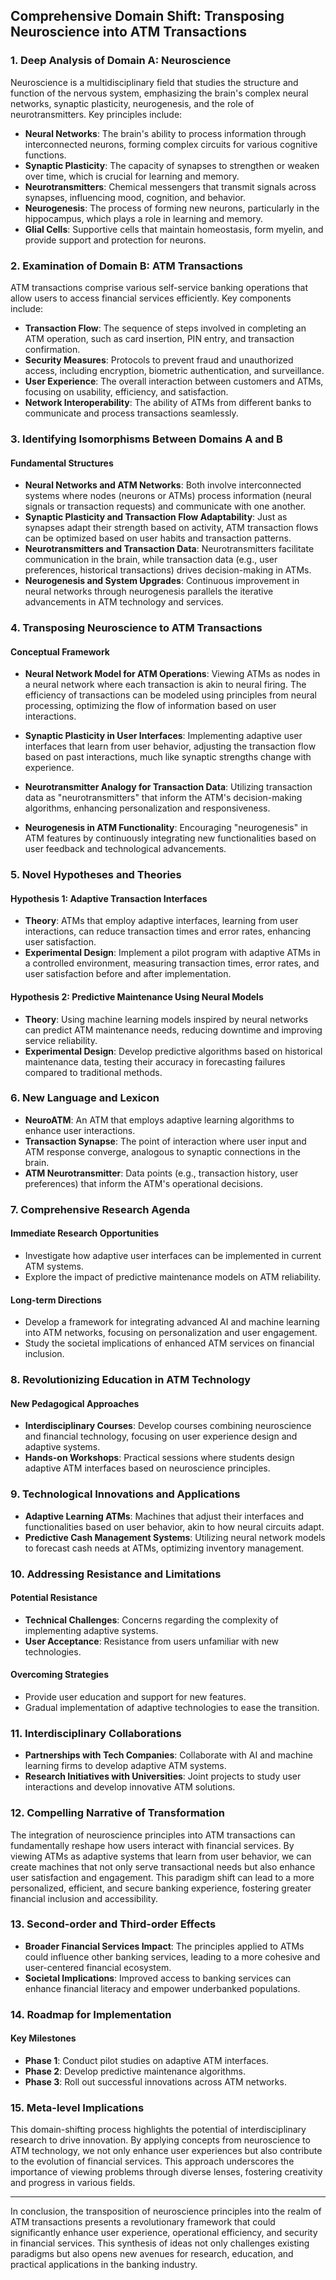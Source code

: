 ## Comprehensive Domain Shift: Transposing Neuroscience into ATM Transactions

### 1. Deep Analysis of Domain A: Neuroscience

Neuroscience is a multidisciplinary field that studies the structure and function of the nervous system, emphasizing the brain's complex neural networks, synaptic plasticity, neurogenesis, and the role of neurotransmitters. Key principles include:

- **Neural Networks**: The brain's ability to process information through interconnected neurons, forming complex circuits for various cognitive functions.
- **Synaptic Plasticity**: The capacity of synapses to strengthen or weaken over time, which is crucial for learning and memory.
- **Neurotransmitters**: Chemical messengers that transmit signals across synapses, influencing mood, cognition, and behavior.
- **Neurogenesis**: The process of forming new neurons, particularly in the hippocampus, which plays a role in learning and memory.
- **Glial Cells**: Supportive cells that maintain homeostasis, form myelin, and provide support and protection for neurons.

### 2. Examination of Domain B: ATM Transactions

ATM transactions comprise various self-service banking operations that allow users to access financial services efficiently. Key components include:

- **Transaction Flow**: The sequence of steps involved in completing an ATM operation, such as card insertion, PIN entry, and transaction confirmation.
- **Security Measures**: Protocols to prevent fraud and unauthorized access, including encryption, biometric authentication, and surveillance.
- **User Experience**: The overall interaction between customers and ATMs, focusing on usability, efficiency, and satisfaction.
- **Network Interoperability**: The ability of ATMs from different banks to communicate and process transactions seamlessly.

### 3. Identifying Isomorphisms Between Domains A and B

#### Fundamental Structures
- **Neural Networks and ATM Networks**: Both involve interconnected systems where nodes (neurons or ATMs) process information (neural signals or transaction requests) and communicate with one another.
- **Synaptic Plasticity and Transaction Flow Adaptability**: Just as synapses adapt their strength based on activity, ATM transaction flows can be optimized based on user habits and transaction patterns.
- **Neurotransmitters and Transaction Data**: Neurotransmitters facilitate communication in the brain, while transaction data (e.g., user preferences, historical transactions) drives decision-making in ATMs.
- **Neurogenesis and System Upgrades**: Continuous improvement in neural networks through neurogenesis parallels the iterative advancements in ATM technology and services.

### 4. Transposing Neuroscience to ATM Transactions

#### Conceptual Framework
- **Neural Network Model for ATM Operations**: Viewing ATMs as nodes in a neural network where each transaction is akin to neural firing. The efficiency of transactions can be modeled using principles from neural processing, optimizing the flow of information based on user interactions.
  
- **Synaptic Plasticity in User Interfaces**: Implementing adaptive user interfaces that learn from user behavior, adjusting the transaction flow based on past interactions, much like synaptic strengths change with experience.

- **Neurotransmitter Analogy for Transaction Data**: Utilizing transaction data as "neurotransmitters" that inform the ATM's decision-making algorithms, enhancing personalization and responsiveness.

- **Neurogenesis in ATM Functionality**: Encouraging "neurogenesis" in ATM features by continuously integrating new functionalities based on user feedback and technological advancements.

### 5. Novel Hypotheses and Theories

#### Hypothesis 1: Adaptive Transaction Interfaces
- **Theory**: ATMs that employ adaptive interfaces, learning from user interactions, can reduce transaction times and error rates, enhancing user satisfaction.
- **Experimental Design**: Implement a pilot program with adaptive ATMs in a controlled environment, measuring transaction times, error rates, and user satisfaction before and after implementation.

#### Hypothesis 2: Predictive Maintenance Using Neural Models
- **Theory**: Using machine learning models inspired by neural networks can predict ATM maintenance needs, reducing downtime and improving service reliability.
- **Experimental Design**: Develop predictive algorithms based on historical maintenance data, testing their accuracy in forecasting failures compared to traditional methods.

### 6. New Language and Lexicon

- **NeuroATM**: An ATM that employs adaptive learning algorithms to enhance user interactions.
- **Transaction Synapse**: The point of interaction where user input and ATM response converge, analogous to synaptic connections in the brain.
- **ATM Neurotransmitter**: Data points (e.g., transaction history, user preferences) that inform the ATM's operational decisions.

### 7. Comprehensive Research Agenda

#### Immediate Research Opportunities
- Investigate how adaptive user interfaces can be implemented in current ATM systems.
- Explore the impact of predictive maintenance models on ATM reliability.

#### Long-term Directions
- Develop a framework for integrating advanced AI and machine learning into ATM networks, focusing on personalization and user engagement.
- Study the societal implications of enhanced ATM services on financial inclusion.

### 8. Revolutionizing Education in ATM Technology

#### New Pedagogical Approaches
- **Interdisciplinary Courses**: Develop courses combining neuroscience and financial technology, focusing on user experience design and adaptive systems.
- **Hands-on Workshops**: Practical sessions where students design adaptive ATM interfaces based on neuroscience principles.

### 9. Technological Innovations and Applications

- **Adaptive Learning ATMs**: Machines that adjust their interfaces and functionalities based on user behavior, akin to how neural circuits adapt.
- **Predictive Cash Management Systems**: Utilizing neural network models to forecast cash needs at ATMs, optimizing inventory management.

### 10. Addressing Resistance and Limitations

#### Potential Resistance
- **Technical Challenges**: Concerns regarding the complexity of implementing adaptive systems.
- **User Acceptance**: Resistance from users unfamiliar with new technologies.

#### Overcoming Strategies
- Provide user education and support for new features.
- Gradual implementation of adaptive technologies to ease the transition.

### 11. Interdisciplinary Collaborations

- **Partnerships with Tech Companies**: Collaborate with AI and machine learning firms to develop adaptive ATM systems.
- **Research Initiatives with Universities**: Joint projects to study user interactions and develop innovative ATM solutions.

### 12. Compelling Narrative of Transformation

The integration of neuroscience principles into ATM transactions can fundamentally reshape how users interact with financial services. By viewing ATMs as adaptive systems that learn from user behavior, we can create machines that not only serve transactional needs but also enhance user satisfaction and engagement. This paradigm shift can lead to a more personalized, efficient, and secure banking experience, fostering greater financial inclusion and accessibility.

### 13. Second-order and Third-order Effects

- **Broader Financial Services Impact**: The principles applied to ATMs could influence other banking services, leading to a more cohesive and user-centered financial ecosystem.
- **Societal Implications**: Improved access to banking services can enhance financial literacy and empower underbanked populations.

### 14. Roadmap for Implementation

#### Key Milestones
- **Phase 1**: Conduct pilot studies on adaptive ATM interfaces.
- **Phase 2**: Develop predictive maintenance algorithms.
- **Phase 3**: Roll out successful innovations across ATM networks.

### 15. Meta-level Implications

This domain-shifting process highlights the potential of interdisciplinary research to drive innovation. By applying concepts from neuroscience to ATM technology, we not only enhance user experiences but also contribute to the evolution of financial services. This approach underscores the importance of viewing problems through diverse lenses, fostering creativity and progress in various fields.

---

In conclusion, the transposition of neuroscience principles into the realm of ATM transactions presents a revolutionary framework that could significantly enhance user experience, operational efficiency, and security in financial services. This synthesis of ideas not only challenges existing paradigms but also opens new avenues for research, education, and practical applications in the banking industry.